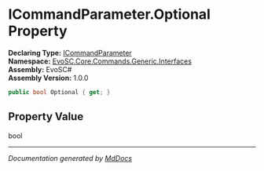﻿<!--  
  <auto-generated>   
    The contents of this file were generated by a tool.  
    Changes to this file may be list if the file is regenerated  
  </auto-generated>   
-->

# ICommandParameter.Optional Property

**Declaring Type:** [ICommandParameter](../index.md)  
**Namespace:** [EvoSC.Core.Commands.Generic.Interfaces](../../index.md)  
**Assembly:** EvoSC\#  
**Assembly Version:** 1.0.0

```csharp
public bool Optional { get; }
```

## Property Value

bool

___

*Documentation generated by [MdDocs](https://github.com/ap0llo/mddocs)*
